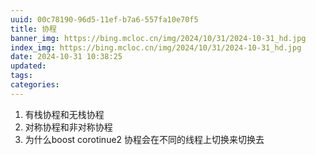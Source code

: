 ```yaml
---
uuid: 00c78190-96d5-11ef-b7a6-557fa10e70f5
title: 协程
banner_img: https://bing.mcloc.cn/img/2024/10/31/2024-10-31_hd.jpg
index_img: https://bing.mcloc.cn/img/2024/10/31/2024-10-31_hd.jpg
date: 2024-10-31 10:38:25
updated:
tags:
categories:
---
```



1. 有栈协程和无栈协程
2. 对称协程和非对称协程
3. 为什么boost corotinue2 协程会在不同的线程上切换来切换去